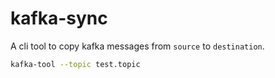 # kafka-sync

A cli tool to copy kafka messages from `source` to `destination`.

```bash
kafka-tool --topic test.topic
```
